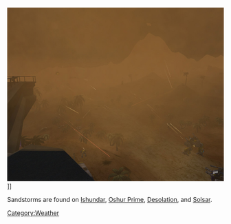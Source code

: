 ![](images/Sandstormsmall.jpg "fig:Sandstormsmall.jpg")\]\]

Sandstorms are found on [Ishundar](Ishundar "wikilink"), [Oshur
Prime](Oshur_Prime "wikilink"), [Desolation](Desolation "wikilink"), and
[Solsar](Solsar "wikilink").

[Category:Weather](Category:Weather "wikilink")
